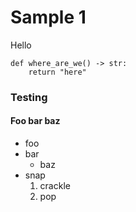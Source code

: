 # Sample 1
Hello

```python3
def where_are_we() -> str:
    return "here"
```

### Testing
#### Foo bar baz
- foo
- bar
  - baz
- snap
  1. crackle
  2. pop